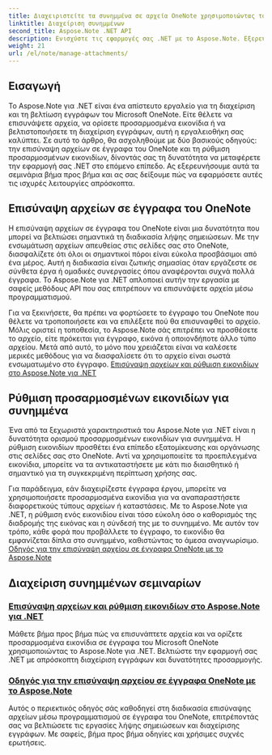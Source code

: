 ```yaml
---
title: Διαχειριστείτε τα συνημμένα σε αρχεία OneNote χρησιμοποιώντας το Aspose.Note για .NET
linktitle: Διαχείριση συνημμένων
second_title: Aspose.Note .NET API
description: Ενισχύστε τις εφαρμογές σας .NET με το Aspose.Note. Εξερευνήστε μαθήματα για την επισύναψη αρχείων, τη ρύθμιση εικονιδίων και την ανάκτηση συνημμένων για βελτιωμένη ανάπτυξη.
weight: 21
url: /el/note/manage-attachments/
---
```

## Εισαγωγή

Το Aspose.Note για .NET είναι ένα απίστευτο εργαλείο για τη διαχείριση και τη βελτίωση εγγράφων του Microsoft OneNote. Είτε θέλετε να επισυνάψετε αρχεία, να ορίσετε προσαρμοσμένα εικονίδια ή να βελτιστοποιήσετε τη διαχείριση εγγράφων, αυτή η εργαλειοθήκη σας καλύπτει. Σε αυτό το άρθρο, θα ασχοληθούμε με δύο βασικούς οδηγούς: την επισύναψη αρχείων σε έγγραφα του OneNote και τη ρύθμιση προσαρμοσμένων εικονιδίων, δίνοντάς σας τη δυνατότητα να μεταφέρετε την εφαρμογή σας .NET στο επόμενο επίπεδο. Ας εξερευνήσουμε αυτά τα σεμινάρια βήμα προς βήμα και ας σας δείξουμε πώς να εφαρμόσετε αυτές τις ισχυρές λειτουργίες απρόσκοπτα.

## Επισύναψη αρχείων σε έγγραφα του OneNote  
Η επισύναψη αρχείων σε έγγραφα του OneNote είναι μια δυνατότητα που μπορεί να βελτιώσει σημαντικά τη διαδικασία λήψης σημειώσεων. Με την ενσωμάτωση αρχείων απευθείας στις σελίδες σας στο OneNote, διασφαλίζετε ότι όλοι οι σημαντικοί πόροι είναι εύκολα προσβάσιμοι από ένα μέρος. Αυτή η διαδικασία είναι ζωτικής σημασίας όταν εργάζεστε σε σύνθετα έργα ή ομαδικές συνεργασίες όπου αναφέρονται συχνά πολλά έγγραφα. Το Aspose.Note για .NET απλοποιεί αυτήν την εργασία με σαφείς μεθόδους API που σας επιτρέπουν να επισυνάψετε αρχεία μέσω προγραμματισμού.

Για να ξεκινήσετε, θα πρέπει να φορτώσετε το έγγραφο του OneNote που θέλετε να τροποποιήσετε και να επιλέξετε πού θα επισυναφθεί το αρχείο. Μόλις οριστεί η τοποθεσία, το Aspose.Note σάς επιτρέπει να προσθέσετε το αρχείο, είτε πρόκειται για έγγραφο, εικόνα ή οποιονδήποτε άλλο τύπο αρχείου. Μετά από αυτό, το μόνο που χρειάζεται είναι να καλέσετε μερικές μεθόδους για να διασφαλίσετε ότι το αρχείο είναι σωστά ενσωματωμένο στο έγγραφο.
[Επισύναψη αρχείων και ρύθμιση εικονιδίων στο Aspose.Note για .NET](./attaching-files-setting-icons/)

## Ρύθμιση προσαρμοσμένων εικονιδίων για συνημμένα  
Ένα από τα ξεχωριστά χαρακτηριστικά του Aspose.Note για .NET είναι η δυνατότητα ορισμού προσαρμοσμένων εικονιδίων για συνημμένα. Η ρύθμιση εικονιδίων προσθέτει ένα επίπεδο εξατομίκευσης και οργάνωσης στις σελίδες σας στο OneNote. Αντί να χρησιμοποιείτε τα προεπιλεγμένα εικονίδια, μπορείτε να τα αντικαταστήσετε με κάτι πιο διαισθητικό ή σημαντικό για τη συγκεκριμένη περίπτωση χρήσης σας.

Για παράδειγμα, εάν διαχειρίζεστε έγγραφα έργου, μπορείτε να χρησιμοποιήσετε προσαρμοσμένα εικονίδια για να αναπαραστήσετε διαφορετικούς τύπους αρχείων ή καταστάσεις. Με το Aspose.Note για .NET, η ρύθμιση ενός εικονιδίου είναι τόσο εύκολη όσο ο καθορισμός της διαδρομής της εικόνας και η σύνδεσή της με το συνημμένο. Με αυτόν τον τρόπο, κάθε φορά που προβάλλετε το έγγραφο, το εικονίδιο θα εμφανίζεται δίπλα στο συνημμένο, καθιστώντας το άμεσα αναγνωρίσιμο.
[Οδηγός για την επισύναψη αρχείου σε έγγραφα OneNote με το Aspose.Note](./attach-file-in-one-note-documents/)

## Διαχείριση συνημμένων σεμιναρίων
### [Επισύναψη αρχείων και ρύθμιση εικονιδίων στο Aspose.Note για .NET](./attaching-files-setting-icons/)
Μάθετε βήμα προς βήμα πώς να επισυνάπτετε αρχεία και να ορίζετε προσαρμοσμένα εικονίδια σε έγγραφα του Microsoft OneNote χρησιμοποιώντας το Aspose.Note για .NET. Βελτιώστε την εφαρμογή σας .NET με απρόσκοπτη διαχείριση εγγράφων και δυνατότητες προσαρμογής.
### [Οδηγός για την επισύναψη αρχείου σε έγγραφα OneNote με το Aspose.Note](./attach-file-in-one-note-documents/)
Αυτός ο περιεκτικός οδηγός σάς καθοδηγεί στη διαδικασία επισύναψης αρχείων μέσω προγραμματισμού σε έγγραφα του OneNote, επιτρέποντάς σας να βελτιώσετε τις εργασίες λήψης σημειώσεων και διαχείρισης εγγράφων. Με σαφείς, βήμα προς βήμα οδηγίες και χρήσιμες συχνές ερωτήσεις.